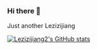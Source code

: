 ### Hi there 👋
Just another Lezizijiang
<!--
**lezizijiang2/lezizijiang2** is a ✨ _special_ ✨ repository because its `README.md` (this file) appears on your GitHub profile.

Here are some ideas to get you started:

- 🔭 I’m currently working on ...
- 🌱 I’m currently learning ...
- 👯 I’m looking to collaborate on ...
- 🤔 I’m looking for help with ...
- 💬 Ask me about ...
- 📫 How to reach me: ...
- 😄 Pronouns: ...
- ⚡ Fun fact: ...
-->
[![Lezizijiang2's GitHub stats](https://github-readme-stats.vercel.app/api?username=lezizijiang2)](https://github.com/anuraghazra/github-readme-stats)

